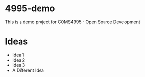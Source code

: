 # 4995-demo
This is a demo project for COMS4995 - Open Source Development


# Ideas 
- Idea 1
- Idea 2
- Idea 3
- A Different Idea

